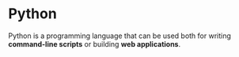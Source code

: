 # Python
Python is a programming language that can be used both for writing **command-line scripts** or building **web applications**.
        